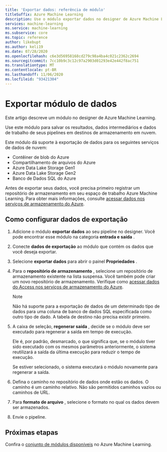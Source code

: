 ```yaml
---
title: 'Exportar dados: referência de módulo'
titleSuffix: Azure Machine Learning
description: Use o módulo exportar dados no designer de Azure Machine Learning para salvar os resultados e os dados intermediários fora do Azure Machine Learning.
services: machine-learning
ms.service: machine-learning
ms.subservice: core
ms.topic: reference
author: likebupt
ms.author: keli19
ms.date: 07/28/2020
ms.openlocfilehash: c6e3d56958168cd279c98a4ba4c021c2362c2694
ms.sourcegitcommit: 7cc10b9c3c12c97a2903d01293e42e442f8ac751
ms.translationtype: MT
ms.contentlocale: pt-BR
ms.lasthandoff: 11/06/2020
ms.locfileid: "93421304"
---
```

# <a name="export-data-module"></a>Exportar módulo de dados

Este artigo descreve um módulo no designer de Azure Machine Learning.

Use este módulo para salvar os resultados, dados intermediários e dados de trabalho de seus pipelines em destinos de armazenamento em nuvem. 

Este módulo dá suporte à exportação de dados para os seguintes serviços de dados de nuvem:

- Contêiner de blob do Azure
- Compartilhamento de arquivos do Azure
- Azure Data Lake Storage Gen1
- Azure Data Lake Storage Gen2
- Banco de Dados SQL do Azure

Antes de exportar seus dados, você precisa primeiro registrar um repositório de armazenamento em seu espaço de trabalho Azure Machine Learning. Para obter mais informações, consulte [acessar dados nos serviços de armazenamento do Azure](../how-to-access-data.md).

## <a name="how-to-configure-export-data"></a>Como configurar dados de exportação

1. Adicione o módulo **exportar dados** ao seu pipeline no designer. Você pode encontrar esse módulo na categoria **entrada e saída** .

1. Conecte **dados de exportação** ao módulo que contém os dados que você deseja exportar.

1. Selecione **exportar dados** para abrir o painel **Propriedades** .

1. Para o **repositório de armazenamento** , selecione um repositório de armazenamento existente na lista suspensa. Você também pode criar um novo repositório de armazenamento. Verifique como [acessar dados do Access nos serviços de armazenamento do Azure](../how-to-access-data.md).

    > [!NOTE]
    > Não há suporte para a exportação de dados de um determinado tipo de dados para uma coluna de banco de dados SQL especificada como outro tipo de dado. A tabela de destino não precisa existir primeiro.

1. A caixa de seleção, **regenerar saída** , decide se o módulo deve ser executado para regenerar a saída em tempo de execução. 

    Ele é, por padrão, desmarcado, o que significa que, se o módulo tiver sido executado com os mesmos parâmetros anteriormente, o sistema reutilizará a saída da última execução para reduzir o tempo de execução. 

    Se estiver selecionado, o sistema executará o módulo novamente para regenerar a saída.

1. Defina o caminho no repositório de dados onde estão os dados. O caminho é um caminho relativo. Não são permitidos caminhos vazios ou caminhos de URL.


1. Para **formato de arquivo** , selecione o formato no qual os dados devem ser armazenados.
 
1. Envie o pipeline.

## <a name="next-steps"></a>Próximas etapas

Confira o [conjunto de módulos disponíveis](module-reference.md) no Azure Machine Learning. 
